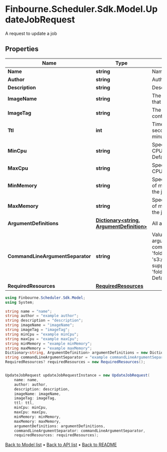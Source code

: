 # Finbourne.Scheduler.Sdk.Model.UpdateJobRequest
A request to update a job

## Properties

Name | Type | Description | Notes
------------ | ------------- | ------------- | -------------
**Name** | **string** | Name of the job | 
**Author** | **string** | Author of the job | [optional] 
**Description** | **string** | Description of this job | 
**ImageName** | **string** | The name of the Docker image that contains this job | 
**ImageTag** | **string** | The tag of the Docker image that contains this job | 
**Ttl** | **int** | Time To Live of the job run in seconds  Defaults to 5 minutes(300) | [optional] 
**MinCpu** | **string** | Specifies  minimum number of CPUs to be allocated for the job  Default to 2 | [optional] 
**MaxCpu** | **string** | Specifies  maximum number of CPUs to be allocated for the job | [optional] 
**MinMemory** | **string** | Specifies the minimum amount of memory  to be allocated for the job | [optional] 
**MaxMemory** | **string** | Specifies the maximum amount of memory to be allocated for the job | [optional] 
**ArgumentDefinitions** | [**Dictionary&lt;string, ArgumentDefinition&gt;**](ArgumentDefinition.md) | All arguments for this job to run | 
**CommandLineArgumentSeparator** | **string** | Value to separate command line arguments  e.g : If a job has a command line argument named &#39;folder&#39; and the runtime value is &#39;s3://path&#39; then this  would be supplied to the command as &#39;folder{separatorValue}s3://path&#39;  Default to a space | [optional] 
**RequiredResources** | [**RequiredResources**](RequiredResources.md) |  | [optional] 

```csharp
using Finbourne.Scheduler.Sdk.Model;
using System;

string name = "name";
string author = "example author";
string description = "description";
string imageName = "imageName";
string imageTag = "imageTag";
string minCpu = "example minCpu";
string maxCpu = "example maxCpu";
string minMemory = "example minMemory";
string maxMemory = "example maxMemory";
Dictionary<string, ArgumentDefinition> argumentDefinitions = new Dictionary<string, ArgumentDefinition>();
string commandLineArgumentSeparator = "example commandLineArgumentSeparator";
RequiredResources? requiredResources = new RequiredResources();


UpdateJobRequest updateJobRequestInstance = new UpdateJobRequest(
    name: name,
    author: author,
    description: description,
    imageName: imageName,
    imageTag: imageTag,
    ttl: ttl,
    minCpu: minCpu,
    maxCpu: maxCpu,
    minMemory: minMemory,
    maxMemory: maxMemory,
    argumentDefinitions: argumentDefinitions,
    commandLineArgumentSeparator: commandLineArgumentSeparator,
    requiredResources: requiredResources);
```

[Back to Model list](../README.md#documentation-for-models) &#8226; [Back to API list](../README.md#documentation-for-api-endpoints) &#8226; [Back to README](../README.md)
